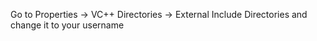 Go to Properties -> VC++ Directories -> External Include Directories and change it to your username
